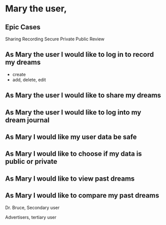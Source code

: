 # Mary the user,

## Epic Cases

Sharing
Recording
Secure
Private Public
Review


## As Mary the user I would like to log in to record my dreams
- create
- add, delete, edit


## As Mary the user I would like to share my dreams

## As Mary the user I would like to log into my dream journal

## As Mary I would like my user data be safe

## As Mary I would like to choose if my data is public or private

## As Mary I would like to view past dreams


## As Mary I would like to compare my past dreams


Dr. Bruce, Secondary user



Advertisers, tertiary user
